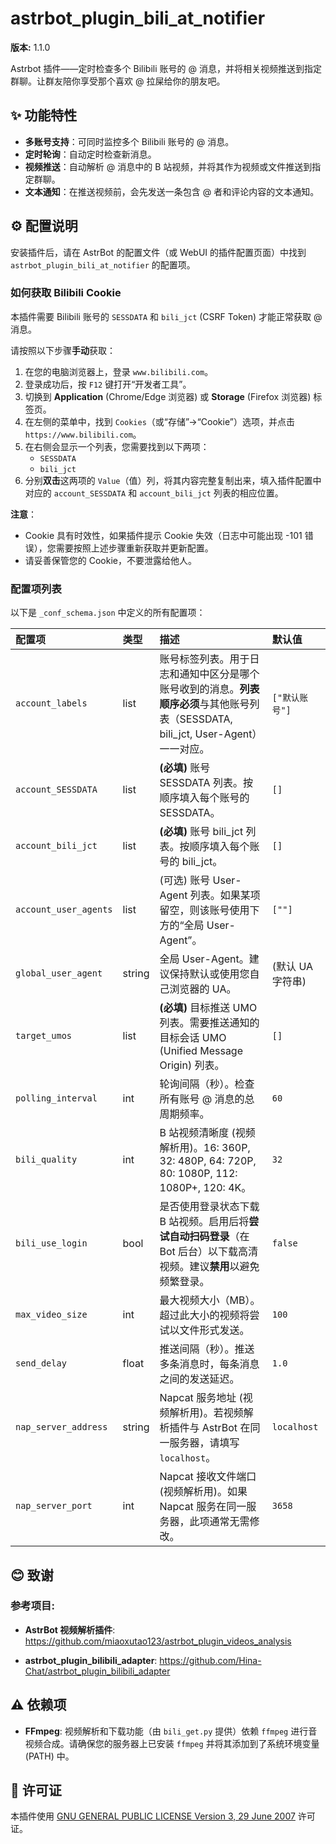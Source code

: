 # astrbot_plugin_bili_at_notifier

**版本:** 1.1.0

Astrbot 插件——定时检查多个 Bilibili 账号的 @ 消息，并将相关视频推送到指定群聊。让群友陪你享受那个喜欢 @ 拉屎给你的朋友吧。

## ✨ 功能特性

* **多账号支持**：可同时监控多个 Bilibili 账号的 @ 消息。
* **定时轮询**：自动定时检查新消息。
* **视频推送**：自动解析 @ 消息中的 B 站视频，并将其作为视频或文件推送到指定群聊。
* **文本通知**：在推送视频前，会先发送一条包含 @ 者和评论内容的文本通知。

## ⚙️ 配置说明

安装插件后，请在 AstrBot 的配置文件（或 WebUI 的插件配置页面）中找到 `astrbot_plugin_bili_at_notifier` 的配置项。

### 如何获取 Bilibili Cookie

本插件需要 Bilibili 账号的 `SESSDATA` 和 `bili_jct` (CSRF Token) 才能正常获取 @ 消息。

请按照以下步骤**手动**获取：

1.  在您的电脑浏览器上，登录 `www.bilibili.com`。
2.  登录成功后，按 `F12` 键打开“开发者工具”。
3.  切换到 **Application** (Chrome/Edge 浏览器) 或 **Storage** (Firefox 浏览器) 标签页。
4.  在左侧的菜单中，找到 `Cookies`（或“存储”->“Cookie”）选项，并点击 `https://www.bilibili.com`。
5.  在右侧会显示一个列表，您需要找到以下两项：
    * `SESSDATA`
    * `bili_jct`
6.  分别**双击**这两项的 `Value`（值）列，将其内容完整复制出来，填入插件配置中对应的 `account_SESSDATA` 和 `account_bili_jct` 列表的相应位置。

**注意**：
* Cookie 具有时效性，如果插件提示 Cookie 失效（日志中可能出现 -101 错误），您需要按照上述步骤重新获取并更新配置。
* 请妥善保管您的 Cookie，不要泄露给他人。

### 配置项列表

以下是 `_conf_schema.json` 中定义的所有配置项：

| 配置项 | 类型 | 描述 | 默认值 |
| :--- | :--- | :--- | :--- |
| `account_labels` | list | 账号标签列表。用于日志和通知中区分是哪个账号收到的消息。**列表顺序必须**与其他账号列表（SESSDATA, bili_jct, User-Agent）一一对应。 | `["默认账号"]` |
| `account_SESSDATA` | list | **(必填)** 账号 SESSDATA 列表。按顺序填入每个账号的 SESSDATA。 | `[]` |
| `account_bili_jct` | list | **(必填)** 账号 bili_jct 列表。按顺序填入每个账号的 bili_jct。 | `[]` |
| `account_user_agents` | list | (可选) 账号 User-Agent 列表。如果某项留空，则该账号使用下方的“全局 User-Agent”。 | `[""]` |
| `global_user_agent` | string | 全局 User-Agent。建议保持默认或使用您自己浏览器的 UA。 | (默认 UA 字符串) |
| `target_umos` | list | **(必填)** 目标推送 UMO 列表。需要推送通知的目标会话 UMO (Unified Message Origin) 列表。 | `[]` |
| `polling_interval` | int | 轮询间隔（秒）。检查所有账号 @ 消息的总周期频率。 | `60` |
| `bili_quality` | int | B 站视频清晰度 (视频解析用)。16: 360P, 32: 480P, 64: 720P, 80: 1080P, 112: 1080P+, 120: 4K。 | `32` |
| `bili_use_login` | bool | 是否使用登录状态下载 B 站视频。启用后将**尝试自动扫码登录**（在 Bot 后台）以下载高清视频。建议**禁用**以避免频繁登录。 | `false` |
| `max_video_size` | int | 最大视频大小（MB）。超过此大小的视频将尝试以文件形式发送。 | `100` |
| `send_delay` | float | 推送间隔（秒）。推送多条消息时，每条消息之间的发送延迟。 | `1.0` |
| `nap_server_address` | string | Napcat 服务地址 (视频解析用)。若视频解析插件与 AstrBot 在同一服务器，请填写 `localhost`。 | `localhost` |
| `nap_server_port` | int | Napcat 接收文件端口 (视频解析用)。如果 Napcat 服务在同一服务器，此项通常无需修改。 | `3658` |

## 😊 致谢

### 参考项目:

* **AstrBot 视频解析插件**: https://github.com/miaoxutao123/astrbot_plugin_videos_analysis

* **astrbot_plugin_bilibili_adapter**: https://github.com/Hina-Chat/astrbot_plugin_bilibili_adapter


## ⚠️ 依赖项

* **FFmpeg**: 视频解析和下载功能（由 `bili_get.py` 提供）依赖 `ffmpeg` 进行音视频合成。请确保您的服务器上已安装 `ffmpeg` 并将其添加到了系统环境变量 (PATH) 中。

## 📄 许可证

本插件使用 [GNU GENERAL PUBLIC LICENSE Version 3, 29 June 2007](LICENSE) 许可证。